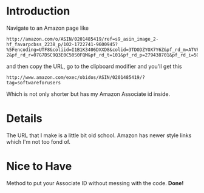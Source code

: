 # Introduction #

Navigate to an Amazon page like
```
http://amazon.com/o/ASIN/0201485419/ref=s9_asin_image_2-hf_favarpcbss_2238_p/102-1722741-9600945?%5Fencoding=UTF8&coliid=I1B1K3406DXXD8&colid=3TDODZYOX7Y6Z&pf_rd_m=ATVPDKIKX0DER&pf_rd_s=center-2&pf_rd_r=07G7DSC9Q3E0C50S0FQM&pf_rd_t=101&pf_rd_p=279438701&pf_rd_i=507846
```
and then copy the URL, go to the clipboard modifier and you'll get this
```
http://www.amazon.com/exec/obidos/ASIN/0201485419/?tag=softwareforusers
```
Which is not only shorter but has my Amazon Associate id inside.

# Details #

The URL that I make is a little bit old school.  Amazon has newer style links which I'm not too fond of.

# Nice to Have #

Method to put your Associate ID without messing with the code. **Done!**